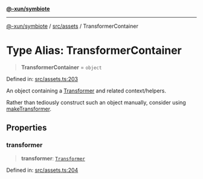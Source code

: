 [**@-xun/symbiote**](../../../README.md)

***

[@-xun/symbiote](../../../README.md) / [src/assets](../README.md) / TransformerContainer

# Type Alias: TransformerContainer

> **TransformerContainer** = `object`

Defined in: [src/assets.ts:203](https://github.com/Xunnamius/symbiote/blob/dc192a66d47b6c3a3464852ad43eb71fe137ca73/src/assets.ts#L203)

An object containing a [Transformer](Transformer.md) and related context/helpers.

Rather than tediously construct such an object manually, consider using
[makeTransformer](../functions/makeTransformer.md).

## Properties

### transformer

> **transformer**: [`Transformer`](Transformer.md)

Defined in: [src/assets.ts:204](https://github.com/Xunnamius/symbiote/blob/dc192a66d47b6c3a3464852ad43eb71fe137ca73/src/assets.ts#L204)
